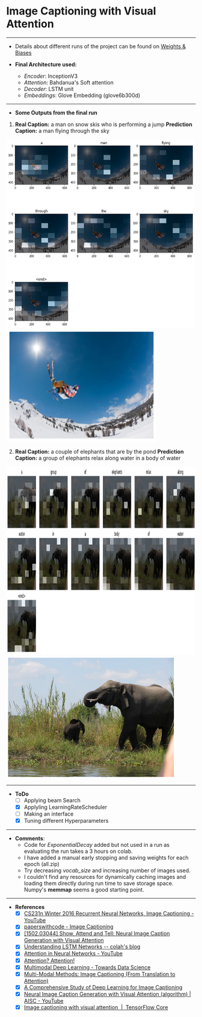 # Image Captioning with Visual Attention

 ----------------------

* Details about different runs of the project can be found on [Weights & Biases](https://app.wandb.ai/veb-101/image-captioning-test/overview?workspace=user-veb-101)

* **Final Architecture used:**
  * *Encoder*: InceptionV3
  * *Attention*: Bahdanua's Soft attention
  * *Decoder*: LSTM unit
  * *Embeddings*: Glove Embedding (glove6b300d)

----
* **Some Outputs from the final run**
1) **Real Caption:** <start> a man on snow skis who is performing a jump <end>
**Prediction Caption:** a man flying through the sky <end>
<img src=".\demo%20outputs/1_output.png" alt='Attention Plot' height="500" width="500"/>
<img src=".\demo%20outputs/1png.png" alt='Image' height="300" width="400"/>

2) **Real Caption:** <start> a couple of elephants that are by the pond <end>
**Prediction Caption:** a group of elephants relax along water in a body of water <end>
<img src=".\demo%20outputs/2_output.png" alt='Attention Plot' height="500" width="800"/>
<img src=".\demo%20outputs/2.png" alt='Image' height="325" width="450"/>

----

* **ToDo**
  * [ ] Applying beam Search
  * [x] Applyling LearningRateScheduler
  * [ ] Making an interface
  * [x] Tuning different Hyperparameters

----

* **Comments**:
  * Code for *ExponentialDecay* added but not used in a run as evaluating the run takes a 3 hours on colab.
  * I have added a manual  early stopping and saving weights for each epoch (all.zip)
  * Try decreasing *vocab_size* and increasing number of images used.
  * I couldn't find any resources for dynamically caching images and loading them directly during run time to save storage space. Numpy's **memmap** seems a good starting point.

----

* **References**
  * [x] [CS231n Winter 2016 Recurrent Neural Networks, Image Captioning - YouTube](https://www.youtube.com/watch?v=cO0a0QYmFm8&feature=youtu.be)
  * [x] [paperswithcode - Image Captioning](https://paperswithcode.com/task/image-captioning)
  * [x] [[1502.03044] Show, Attend and Tell: Neural Image Caption Generation with Visual Attention](https://arxiv.org/abs/1502.03044)
  * [x] [Understanding LSTM Networks -- colah's blog](http://colah.github.io/posts/2015-08-Understanding-LSTMs/)
  * [x] [Attention in Neural Networks - YouTube](https://www.youtube.com/watch?v=W2rWgXJBZhU)
  * [x] [Attention? Attention!](https://lilianweng.github.io/lil-log/2018/06/24/attention-attention.html)
  * [x] [Multimodal Deep Learning - Towards Data Science](https://towardsdatascience.com/multimodal-deep-learning-ce7d1d994f4)
  * [x] [Multi-Modal Methods: Image Captioning (From Translation to Attention)](https://medium.com/mlreview/multi-modal-methods-image-captioning-from-translation-to-attention-895b6444256e)
  * [x] [A Comprehensive Study of Deep Learning for Image Captioning](https://www.groundai.com/project/a-comprehensive-study-of-deep-learning-for-image-captioning/1)
  * [x] [Neural Image Caption Generation with Visual Attention (algorithm) | AISC - YouTube](https://www.youtube.com/watch?v=ENVGHs3yw7k)
  * [x] [Image captioning with visual attention  |  TensorFlow Core](https://www.tensorflow.org/tutorials/text/image_captioning)
